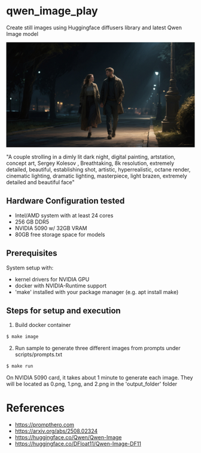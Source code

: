 # qwen_image_play 
Create still images using Huggingface diffusers library and latest Qwen Image model

![sample image](doc/sample.png)

"A couple strolling in a dimly lit dark night, digital painting, artstation, concept art, Sergey Kolesov , Breathtaking, 8k resolution, extremely detailed, beautiful, establishing shot, artistic, hyperrealistic, octane render, cinematic lighting, dramatic lighting, masterpiece, light brazen, extremely detailed and beautiful face"

## Hardware Configuration tested 
* Intel/AMD system with at least 24 cores
* 256 GB DDR5
* NVIDIA 5090 w/ 32GB VRAM
* 80GB free storage space for models

## Prerequisites 

System setup with:
* kernel drivers for NVIDIA GPU
* docker with NVIDIA-Runtime support
* 'make' installed with your package manager (e.g. apt install make)
 
## Steps for setup and execution

1. Build docker container
```bash
$ make image
```

2. Run sample to generate three different images from prompts under scripts/prompts.txt 
```bash
$ make run
```
On NVIDIA 5090 card, it takes about 1 minute to generate each image.  They will be located as 0.png, 1.png, and 2.png in the 'output_folder' folder

# References
* https://prompthero.com
* https://arxiv.org/abs/2508.02324
* https://huggingface.co/Qwen/Qwen-Image
* https://huggingface.co/DFloat11/Qwen-Image-DF11
